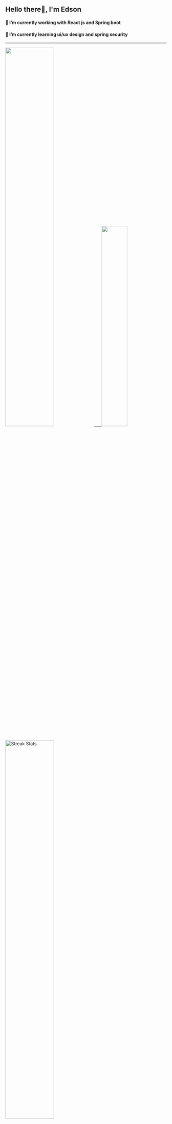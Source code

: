 
## Hello there👋, I'm Edson 

#### 🔭 I’m currently working with React js and Spring boot 
#### 🌱 I’m currently learning ui/ux design and spring security
---
    
  

 <p align="left">
  <a href="https://github.com/EdsonNhancale">
  <img width=55% src="https://github-readme-stats.vercel.app/api?username=EdsonNhancale&show_icons=true&theme=dracula&include_all_commits=true&count_private=true"/>&nbsp;&nbsp;&nbsp;&nbsp;&nbsp;
  <img  width=40% src="https://github-readme-stats.vercel.app/api/top-langs/?username=EdsonNhancale&layout=compact&langs_count=7&theme=dracula"/>
</p>

  <p align="left">
    <a href="https://github.com/EdsonNhancale"><img width=55% alt="Streak Stats" src="https://github-readme-streak-stats.herokuapp.com/?user=EdsonNhancale&theme=dracula"/></a>
   </p>

 
 <!--START_SECTION:waka-->

```txt
From: 16 November 2022 - To: 25 June 2023

Total Time: 430 hrs 3 mins

JavaScript        364 hrs 21 mins █████████████████████▒░░░   84.72 %
Dart              14 hrs 6 mins   ▓░░░░░░░░░░░░░░░░░░░░░░░░   03.28 %
Other             8 hrs 41 mins   ▓░░░░░░░░░░░░░░░░░░░░░░░░   02.02 %
TypeScript        7 hrs 29 mins   ▒░░░░░░░░░░░░░░░░░░░░░░░░   01.74 %
JSON              7 hrs 26 mins   ▒░░░░░░░░░░░░░░░░░░░░░░░░   01.73 %
```

<!--END_SECTION:waka-->

<div> 
  <a href="www.linkedin.com/in/edson-nhancale-7849781a6" target="_blank"><img src="https://img.shields.io/badge/-LinkedIn-%230077B5?style=for-the-badge&logo=linkedin&logoColor=white" target="_blank"></a> 

</div>


